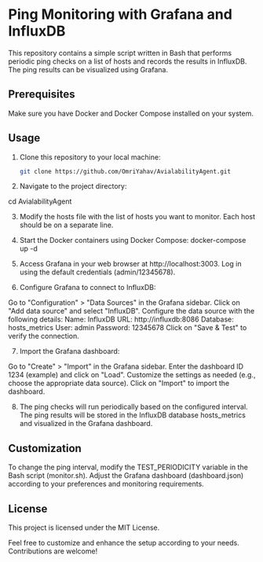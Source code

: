 # Ping Monitoring with Grafana and InfluxDB

This repository contains a simple script written in Bash that performs periodic ping checks on a list of hosts and records the results in InfluxDB. The ping results can be visualized using Grafana.

## Prerequisites

Make sure you have Docker and Docker Compose installed on your system.

## Usage

1. Clone this repository to your local machine:

   ```bash
   git clone https://github.com/OmriYahav/AvialabilityAgent.git

2. Navigate to the project directory:

cd AvialabilityAgent

3. Modify the hosts file with the list of hosts you want to monitor. Each host should be on a separate line.

4. Start the Docker containers using Docker Compose:
    docker-compose up -d

5. Access Grafana in your web browser at http://localhost:3003. 
   Log in using the default credentials (admin/12345678).

6. Configure Grafana to connect to InfluxDB:

Go to "Configuration" > "Data Sources" in the Grafana sidebar.
Click on "Add data source" and select "InfluxDB".
Configure the data source with the following details:
Name: InfluxDB
URL: http://influxdb:8086
Database: hosts_metrics
User: admin
Password: 12345678
Click on "Save & Test" to verify the connection.

7. Import the Grafana dashboard:

Go to "Create" > "Import" in the Grafana sidebar.
Enter the dashboard ID 1234 (example) and click on "Load".
Customize the settings as needed (e.g., choose the appropriate data source).
Click on "Import" to import the dashboard.

8. The ping checks will run periodically based on the configured interval. The ping results will be stored in the InfluxDB database hosts_metrics and visualized in the Grafana dashboard.


## Customization
To change the ping interval, modify the TEST_PERIODICITY variable in the Bash script (monitor.sh).
Adjust the Grafana dashboard (dashboard.json) according to your preferences and monitoring requirements.

## License
This project is licensed under the MIT License.

Feel free to customize and enhance the setup according to your needs. Contributions are welcome!